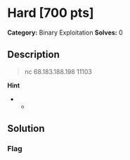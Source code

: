 # Hard [700 pts]

**Category:** Binary Exploitation
**Solves:** 0

## Description
>nc 68.183.188.198 11103

**Hint**
* -

## Solution

### Flag

